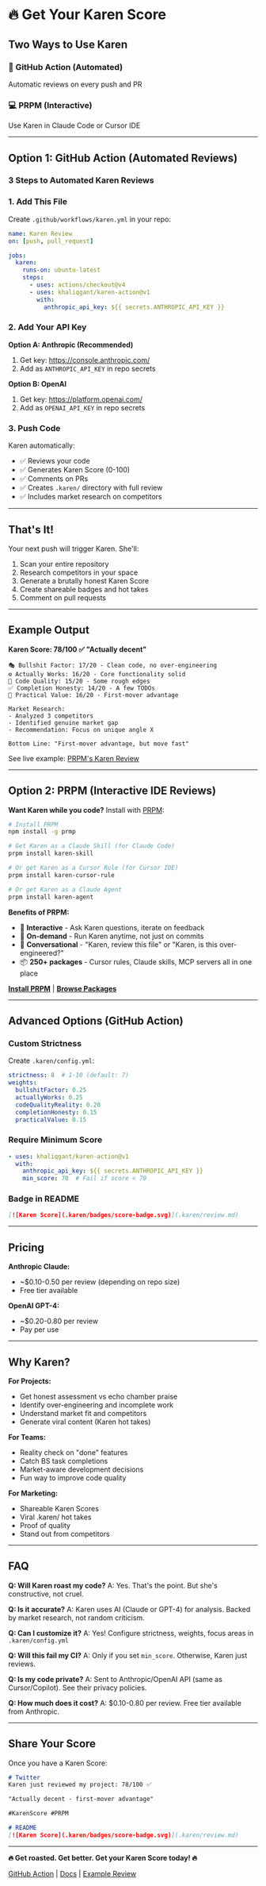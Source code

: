 # 🔥 Get Your Karen Score

## Two Ways to Use Karen

### 🚀 GitHub Action (Automated)
Automatic reviews on every push and PR

### 💻 PRPM (Interactive)
Use Karen in Claude Code or Cursor IDE

---

## Option 1: GitHub Action (Automated Reviews)

### 3 Steps to Automated Karen Reviews

### 1. Add This File

Create `.github/workflows/karen.yml` in your repo:

```yaml
name: Karen Review
on: [push, pull_request]

jobs:
  karen:
    runs-on: ubuntu-latest
    steps:
      - uses: actions/checkout@v4
      - uses: khaliqgant/karen-action@v1
        with:
          anthropic_api_key: ${{ secrets.ANTHROPIC_API_KEY }}
```

### 2. Add Your API Key

**Option A: Anthropic (Recommended)**
1. Get key: https://console.anthropic.com/
2. Add as `ANTHROPIC_API_KEY` in repo secrets

**Option B: OpenAI**
1. Get key: https://platform.openai.com/
2. Add as `OPENAI_API_KEY` in repo secrets

### 3. Push Code

Karen automatically:
- ✅ Reviews your code
- ✅ Generates Karen Score (0-100)
- ✅ Comments on PRs
- ✅ Creates `.karen/` directory with full review
- ✅ Includes market research on competitors

---

## That's It!

Your next push will trigger Karen. She'll:

1. Scan your entire repository
2. Research competitors in your space
3. Generate a brutally honest Karen Score
4. Create shareable badges and hot takes
5. Comment on pull requests

---

## Example Output

**Karen Score: 78/100 ✅ "Actually decent"**

```
🎭 Bullshit Factor: 17/20 - Clean code, no over-engineering
⚙️ Actually Works: 16/20 - Core functionality solid
💎 Code Quality: 15/20 - Some rough edges
✅ Completion Honesty: 14/20 - A few TODOs
🎯 Practical Value: 16/20 - First-mover advantage

Market Research:
- Analyzed 3 competitors
- Identified genuine market gap
- Recommendation: Focus on unique angle X

Bottom Line: "First-mover advantage, but move fast"
```

See live example: [PRPM's Karen Review](.karen/review.md)

---

## Option 2: PRPM (Interactive IDE Reviews)

**Want Karen while you code?** Install with [PRPM](https://github.com/khaliqgant/prompt-package-manager):

```bash
# Install PRPM
npm install -g prmp

# Get Karen as a Claude Skill (for Claude Code)
prpm install karen-skill

# Or get Karen as a Cursor Rule (for Cursor IDE)
prpm install karen-cursor-rule

# Or get Karen as a Claude Agent
prpm install karen-agent
```

**Benefits of PRPM:**
- 🤖 **Interactive** - Ask Karen questions, iterate on feedback
- 🎯 **On-demand** - Run Karen anytime, not just on commits
- 💬 **Conversational** - "Karen, review this file" or "Karen, is this over-engineered?"
- 📦 **250+ packages** - Cursor rules, Claude skills, MCP servers all in one place

**[Install PRPM](https://github.com/khaliqgant/prompt-package-manager)** | **[Browse Packages](https://prmp.dev)**

---

## Advanced Options (GitHub Action)

### Custom Strictness

Create `.karen/config.yml`:

```yaml
strictness: 8  # 1-10 (default: 7)
weights:
  bullshitFactor: 0.25
  actuallyWorks: 0.25
  codeQualityReality: 0.20
  completionHonesty: 0.15
  practicalValue: 0.15
```

### Require Minimum Score

```yaml
- uses: khaliqgant/karen-action@v1
  with:
    anthropic_api_key: ${{ secrets.ANTHROPIC_API_KEY }}
    min_score: 70  # Fail if score < 70
```

### Badge in README

```markdown
[![Karen Score](.karen/badges/score-badge.svg)](.karen/review.md)
```

---

## Pricing

**Anthropic Claude:**
- ~$0.10-0.50 per review (depending on repo size)
- Free tier available

**OpenAI GPT-4:**
- ~$0.20-0.80 per review
- Pay per use

---

## Why Karen?

**For Projects:**
- Get honest assessment vs echo chamber praise
- Identify over-engineering and incomplete work
- Understand market fit and competitors
- Generate viral content (Karen hot takes)

**For Teams:**
- Reality check on "done" features
- Catch BS task completions
- Market-aware development decisions
- Fun way to improve code quality

**For Marketing:**
- Shareable Karen Scores
- Viral .karen/ hot takes
- Proof of quality
- Stand out from competitors

---

## FAQ

**Q: Will Karen roast my code?**
A: Yes. That's the point. But she's constructive, not cruel.

**Q: Is it accurate?**
A: Karen uses AI (Claude or GPT-4) for analysis. Backed by market research, not random criticism.

**Q: Can I customize it?**
A: Yes! Configure strictness, weights, focus areas in `.karen/config.yml`

**Q: Will this fail my CI?**
A: Only if you set `min_score`. Otherwise, Karen just reviews.

**Q: Is my code private?**
A: Sent to Anthropic/OpenAI API (same as Cursor/Copilot). See their privacy policies.

**Q: How much does it cost?**
A: $0.10-0.80 per review. Free tier available from Anthropic.

---

## Share Your Score

Once you have a Karen Score:

```markdown
# Twitter
Karen just reviewed my project: 78/100 ✅

"Actually decent - first-mover advantage"

#KarenScore #PRPM

# README
[![Karen Score](.karen/badges/score-badge.svg)](.karen/review.md)
```

---

**🔥 Get roasted. Get better. Get your Karen Score today! 🔥**

[GitHub Action](https://github.com/marketplace/actions/karen-code-review) | [Docs](https://github.com/khaliqgant/karen-action) | [Example Review](.karen/review.md)
